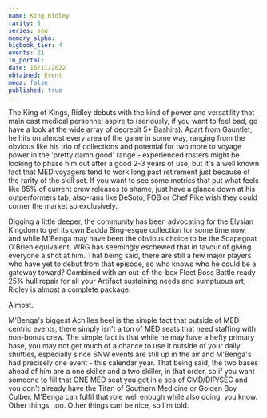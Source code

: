 ```yaml
---
name: King Ridley
rarity: 5
series: snw
memory_alpha:
bigbook_tier: 4
events: 21
in_portal:
date: 16/11/2022
obtained: Event
mega: false
published: true
---
```


The King of Kings, Ridley debuts with the kind of power and versatility that main cast medical personnel aspire to (seriously, if you want to feel bad, go have a look at the wide array of decrepit 5* Bashirs). Apart from Gauntlet, he hits on almost every area of the game in some way, ranging from the obvious like his trio of collections and potential for two more to voyage power in the 'pretty damn good' range - experienced rosters might be looking to phase him out after a good 2-3 years of use, but it's a well known fact that MED voyagers tend to work long past retirement just because of the rarity of the skill set. If you want to see some metrics that put what feels like 85% of current crew releases to shame, just have a glance down at his outperformers tab; also-rans like DeSoto, FOB or Chef Pike wish they could corner the market so exclusively.

Digging a little deeper, the community has been advocating for the Elysian Kingdom to get its own Badda Bing-esque collection for some time now, and while M'Benga may have been the obvious choice to be the Scapegoat O'Brien equivalent, WRG has seemingly eschewed that in favour of giving everyone a shot at him. That being said, there are still a few major players who have yet to debut from that episode, so who knows who he could be a gateway toward? Combined with an out-of-the-box Fleet Boss Battle ready 25% hull repair for all your Artifact sustaining needs and sumptuous art, Ridley is almost a complete package.

Almost.

M'Benga's biggest Achilles heel is the simple fact that outside of MED centric events, there simply isn't a ton of MED seats that need staffing with non-bonus crew. The simple fact is that while he may have a hefty primary base, you may not get much of a chance to use it outside of your daily shuttles, especially since SNW events are still up in the air and M'Benga's had precisely one event - this calendar year. That being said, the two bases ahead of him are a one skiller and a two skiller, in that order, so if you want someone to fill that ONE MED seat you get in a sea of CMD/DIP/SEC and you don't already have the Titan of Southern Medicine or Golden Boy Culber, M'Benga can fulfil that role well enough while also doing, you know. Other things, too. Other things can be nice, so I'm told.
